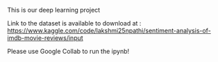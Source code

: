 This is our deep learning project

Link to the dataset is available to download at : https://www.kaggle.com/code/lakshmi25npathi/sentiment-analysis-of-imdb-movie-reviews/input

Please use Google Collab to run the ipynb!
